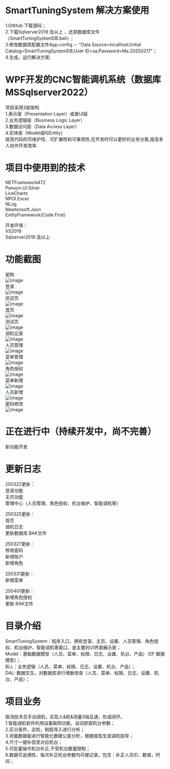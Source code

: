 ﻿# SmartTuningSystem 解决方案使用

1.GitHub 下载源码；  
2.下载Sqlserver2019 及以上 ，还原数据库文件（SmartTuningSystemDB.bak）;  
3.修改数据库配置文件App.config -- "Data Source=localhost;Initial Catalog=SmartTuningSystemDB;User ID=sa;Password=Ma.20250217"；  
4.生成，运行解决方案;      

# WPF开发的CNC智能调机系统（数据库MSSqlserver2022）

项目采用3层架构  
1.表示层（Presentation Layer）或者UI层  
2.业务逻辑层（Business Logic Layer）  
3.数据访问层（Data Access Layer）  
4.实体层（Model或叫Entity）   
提高代码的可维护性、可扩展性和可重用性,在开发时可以更好的业务分离,提高多人协作开发效率.                

# 项目中使用到的技术

NETFramework472  
Panuon.UI.Silver  
LiveCharts  
NPOI.Excel  
NLog  
Newtonsoft.Json  
EntityFramework(Code First)  

开发环境：  
VS2019  
Sqlserver2019 及以上

# 功能截图  
架构  
![image](https://github.com/RichardMa11/SmartTuningSystem/blob/master/%E6%95%88%E6%9E%9C%E5%9B%BE/%E6%9E%B6%E6%9E%84.png)  
登录  
![image](https://github.com/RichardMa11/SmartTuningSystem/blob/master/%E6%95%88%E6%9E%9C%E5%9B%BE/%E7%99%BB%E5%BD%95.png)  
欢迎页  
![image](https://github.com/RichardMa11/SmartTuningSystem/blob/master/%E6%95%88%E6%9E%9C%E5%9B%BE/%E6%AC%A2%E8%BF%8E%E9%A1%B5.png)  
首页  
![image](https://github.com/RichardMa11/SmartTuningSystem/blob/master/%E6%95%88%E6%9E%9C%E5%9B%BE/%E9%A6%96%E9%A1%B5.png)  
测试页  
![image](https://github.com/RichardMa11/SmartTuningSystem/blob/master/%E6%95%88%E6%9E%9C%E5%9B%BE/%E6%B5%8B%E8%AF%95%E9%A1%B5.png)  
调机记录  
![image](https://github.com/RichardMa11/SmartTuningSystem/blob/master/%E6%95%88%E6%9E%9C%E5%9B%BE/%E8%B0%83%E6%9C%BA%E8%AE%B0%E5%BD%95.png)  
人员管理  
![image](https://github.com/RichardMa11/SmartTuningSystem/blob/master/%E6%95%88%E6%9E%9C%E5%9B%BE/%E4%BA%BA%E5%91%98%E7%AE%A1%E7%90%86.png)  
菜单管理  
![image](https://github.com/RichardMa11/SmartTuningSystem/blob/master/%E6%95%88%E6%9E%9C%E5%9B%BE/%E8%8F%9C%E5%8D%95%E7%AE%A1%E7%90%86.png)  
角色授权  
![image](https://github.com/RichardMa11/SmartTuningSystem/blob/master/%E6%95%88%E6%9E%9C%E5%9B%BE/%E8%A7%92%E8%89%B2%E6%8E%88%E6%9D%83.png)  
菜单新增  
![image](https://github.com/RichardMa11/SmartTuningSystem/blob/master/%E6%95%88%E6%9E%9C%E5%9B%BE/%E8%8F%9C%E5%8D%95%E6%96%B0%E5%A2%9E.png)  
人员新增  
![image](https://github.com/RichardMa11/SmartTuningSystem/blob/master/%E6%95%88%E6%9E%9C%E5%9B%BE/%E4%BA%BA%E5%91%98%E6%96%B0%E5%A2%9E.png)  
密码修改  
![image](https://github.com/RichardMa11/SmartTuningSystem/blob/master/%E6%95%88%E6%9E%9C%E5%9B%BE/%E5%AF%86%E7%A0%81%E4%BF%AE%E6%94%B9.png)  


# 正在进行中（持续开发中，尚不完善）

新功能开发  

# 更新日志

250322更新：  
登录功能  
主页功能  
管理中心（人员管理、角色授权、机台维护、智能调机等）              

250325更新：  
首页  
调机日志   
更新数据库.BAK文件  
  
250327更新：  
修改密码  
新增账户  
新增角色  
  
250331更新：  
新增菜单  
  
250401更新：  
新增角色授权  
更新.BAK文件  


# 目录介绍
SmartTuningSystem：程序入口，拥有登录、主页、设置、人员管理、角色授权、机台维护、智能调机等窗口，是主要的UI界面展示层；   
Model：基础数据模型（人员、菜单、权限、日志、设置、机台、产品）（EF 数据模型）；  
BLL：业务逻辑（人员、菜单、权限、日志、设置、机台、产品）；  
DAL: 数据交互，对数据库进行增删改查（人员、菜单、权限、日志、设置、机台、产品）；             

# 项目业务
取消技术员手动调机，实现人&机&测量3端互通，形成闭环。  
1.智能调机软件利用设备联网功能，自动抓取机台参数；  
2.区分首件，巡检，制程导入进行分析；  
3.测量数据能进行智能化数据公差分析，根据报告生成调机指导；  
4.尺寸一键补偿至对应机台；  
5.可批量操作机台补正,不受机台数量限制；  
6.数据可追溯性，每次补正机台参数均可被记录，包含：补正人员ID，数值，时间；              




